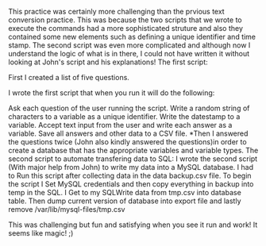 This practice was certainly more challenging than the prvious text conversion practice. This was because the two scripts that we wrote to execute the commands had a more sophisticated struture and also they contained some new elements such as defining a unique identifier and time stamp. The second script was even more complicated and although now I understand the logic of what is in there, I could not have written it without looking at John's script and his explanations! The first script:

First I created a list of five questions.

I wrote the first script that when you run it will do the following:

Ask each question of the user running the script.
Write a random string of characters to a variable as a unique identifier.
Write the datestamp to a variable.
Accept text input from the user and write each answer as a variable.
Save all answers and other data to a CSV file. *Then I answered the questions twice (John also kindly answered the questions)in order to create a database that has the appropriate variables and variable types. The second script to automate transfering data to SQL:
I wrote the second script (With major help from John) to write my data into a MySQL database. I had to Run this script after collecting data in the data backup.csv file. To begin the script I Set MySQL credentials and then copy everything in backup into temp in the SQL. I Get to my SQLWrite data from tmp.csv into database table. Then dump current version of database into export file and lastly remove /var/lib/mysql-files/tmp.csv

This was challenging but fun and satisfying when you see it run and work! It seems like magic! ;)
